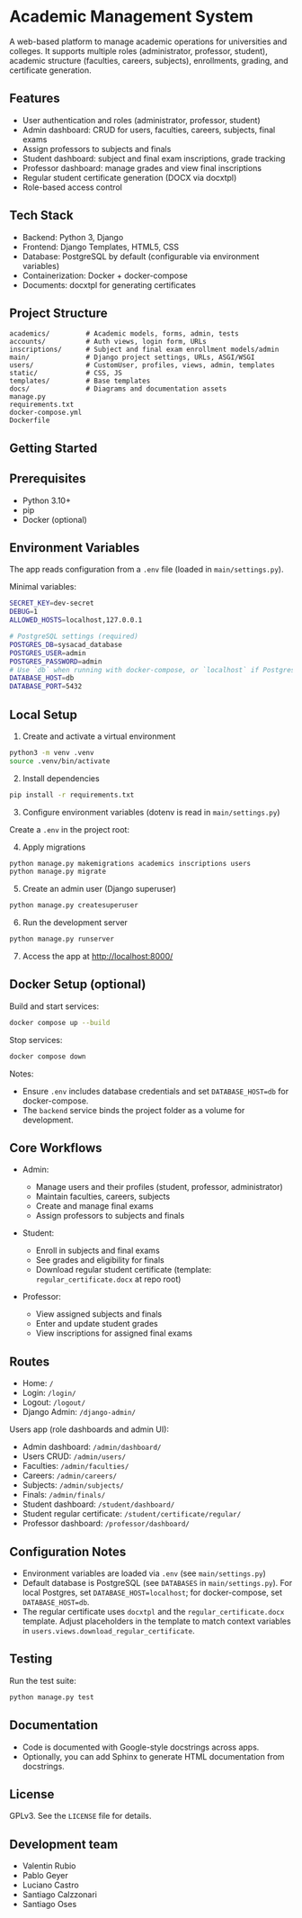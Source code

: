 Academic Management System
==========================

A web-based platform to manage academic operations for universities and colleges. It supports multiple roles (administrator, professor, student), academic structure (faculties, careers, subjects), enrollments, grading, and certificate generation.

Features
--------

- User authentication and roles (administrator, professor, student)
- Admin dashboard: CRUD for users, faculties, careers, subjects, final exams
- Assign professors to subjects and finals
- Student dashboard: subject and final exam inscriptions, grade tracking
- Professor dashboard: manage grades and view final inscriptions
- Regular student certificate generation (DOCX via docxtpl)
- Role-based access control

Tech Stack
---------

- Backend: Python 3, Django
- Frontend: Django Templates, HTML5, CSS
- Database: PostgreSQL by default (configurable via environment variables)
- Containerization: Docker + docker-compose
- Documents: docxtpl for generating certificates

Project Structure
-----------------

```text
academics/         # Academic models, forms, admin, tests
accounts/          # Auth views, login form, URLs
inscriptions/      # Subject and final exam enrollment models/admin
main/              # Django project settings, URLs, ASGI/WSGI
users/             # CustomUser, profiles, views, admin, templates
static/            # CSS, JS
templates/         # Base templates
docs/              # Diagrams and documentation assets
manage.py
requirements.txt
docker-compose.yml
Dockerfile
```

Getting Started
---------------

Prerequisites
-------------

- Python 3.10+
- pip
- Docker (optional)

Environment Variables
---------------------

The app reads configuration from a `.env` file (loaded in `main/settings.py`).

Minimal variables:

```bash
SECRET_KEY=dev-secret
DEBUG=1
ALLOWED_HOSTS=localhost,127.0.0.1

# PostgreSQL settings (required)
POSTGRES_DB=sysacad_database
POSTGRES_USER=admin
POSTGRES_PASSWORD=admin
# Use `db` when running with docker-compose, or `localhost` if Postgres runs locally
DATABASE_HOST=db
DATABASE_PORT=5432
```

Local Setup
-----------

<!-- markdownlint-disable MD029 -->

1. Create and activate a virtual environment

  ```bash
  python3 -m venv .venv
  source .venv/bin/activate
  ```

2. Install dependencies

  ```bash
  pip install -r requirements.txt
  ```

3. Configure environment variables (dotenv is read in ``main/settings.py``)

  Create a ``.env`` in the project root:

4. Apply migrations

  ```bash
  python manage.py makemigrations academics inscriptions users
  python manage.py migrate
  ```

5. Create an admin user (Django superuser)

  ```bash
  python manage.py createsuperuser
  ```

6. Run the development server

  ```bash
  python manage.py runserver
  ```

7. Access the app at <http://localhost:8000/>

<!-- markdownlint-enable MD029 -->

Docker Setup (optional)
-----------------------

Build and start services:

```bash
docker compose up --build
```

Stop services:

```bash
docker compose down
```

Notes:

- Ensure `.env` includes database credentials and set `DATABASE_HOST=db` for docker-compose.
- The `backend` service binds the project folder as a volume for development.

Core Workflows
--------------

- Admin:
  - Manage users and their profiles (student, professor, administrator)
  - Maintain faculties, careers, subjects
  - Create and manage final exams
  - Assign professors to subjects and finals

- Student:
  - Enroll in subjects and final exams
  - See grades and eligibility for finals
  - Download regular student certificate (template: ``regular_certificate.docx`` at repo root)

- Professor:
  - View assigned subjects and finals
  - Enter and update student grades
  - View inscriptions for assigned final exams

Routes
------

- Home: `/`
- Login: `/login/`
- Logout: `/logout/`
- Django Admin: `/django-admin/`

Users app (role dashboards and admin UI):

- Admin dashboard: `/admin/dashboard/`
- Users CRUD: `/admin/users/`
- Faculties: `/admin/faculties/`
- Careers: `/admin/careers/`
- Subjects: `/admin/subjects/`
- Finals: `/admin/finals/`
- Student dashboard: `/student/dashboard/`
- Student regular certificate: `/student/certificate/regular/`
- Professor dashboard: `/professor/dashboard/`

Configuration Notes
-------------------

- Environment variables are loaded via ``.env`` (see ``main/settings.py``)
- Default database is PostgreSQL (see `DATABASES` in ``main/settings.py``). For local Postgres, set `DATABASE_HOST=localhost`; for docker-compose, set `DATABASE_HOST=db`.
- The regular certificate uses ``docxtpl`` and the ``regular_certificate.docx`` template. Adjust placeholders in the template to match context variables in ``users.views.download_regular_certificate``.

Testing
-------

Run the test suite:

```bash
python manage.py test
```

Documentation
-------------

- Code is documented with Google-style docstrings across apps.
- Optionally, you can add Sphinx to generate HTML documentation from docstrings.

License
-------

GPLv3. See the ``LICENSE`` file for details.

Development team
-------

- Valentin Rubio
- Pablo Geyer
- Luciano Castro
- Santiago Calzzonari
- Santiago Oses
